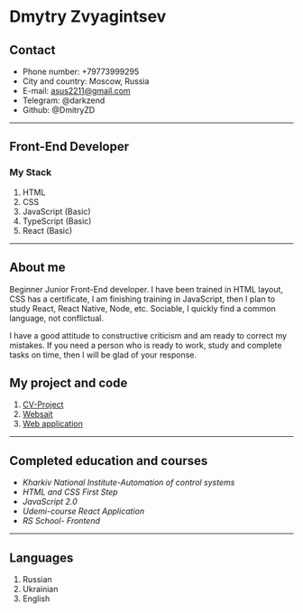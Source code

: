 # Dmytry Zvyagintsev

## Contact

* Phone number: +79773999295
* City and country: Moscow, Russia
* E-mail: asus2211@gmail.com
* Telegram: @darkzend
* Github: @DmitryZD

---

## Front-End Developer

### My Stack

1. HTML
2. CSS
3. JavaScript (Basic)
4. TypeScript (Basic)
5. React (Basic)

---

## About me

Beginner Junior Front-End developer. I have been trained in HTML layout, CSS has a certificate, I am finishing training in JavaScript, then I plan to study React, React Native, Node, etc. Sociable, I quickly find a common language, not conflictual.

I have a good attitude to constructive criticism and am ready to correct my mistakes. If you need a person who is ready to work, study and complete tasks on time, then I will be glad of your response.

## My project and code

1. [CV-Project]("https://github.com/DmitryZD/CV-project")
2. [Websait]("https://github.com/DmitryZD/lamborghini")
3. [Web application]("https://github.com/DmitryZD/ugadai")

---

## Completed education and courses

* *Kharkiv National Institute-Automation of control systems*
* *HTML and CSS First Step*
* *JavaScript 2.0*
* *Udemi-course React Application*
* *RS School- Frontend*

---

## Languages

1. Russian
2. Ukrainian
3. English

